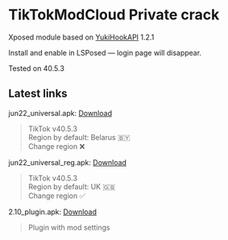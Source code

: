 # TikTokModCloud Private crack

Xposed module based on [YukiHookAPI](https://github.com/HighCapable/YukiHookAPI) 1.2.1

Install and enable in LSPosed — login page will disappear.

Tested on 40.5.3

## Latest links

jun22_universal.apk: [Download](https://pixeldrain.com/u/HNwdkykz)  
> TikTok v40.5.3  
Region by default: Belarus 🇧🇾  
Change region ❌

jun22_universal_reg.apk: [Download](https://pixeldrain.com/u/KHM64yyh)  
> TikTok v40.5.3  
Region by default: UK 🇬🇧  
Change region ✅

2.10_plugin.apk: [Download](https://pixeldrain.com/u/GVsjrSC2)  
> Plugin with mod settings
